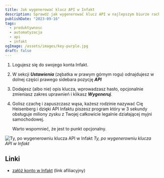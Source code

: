 ```yaml
---
title: Jak wygenerować klucz API w Infakt
description: Sprawdź jak wygenerować klucz API w najlepszym biurze rachunkowym online w kilku masywnie prostych krokach.
publishDate: "2023-09-16"
tags:
  - produktywnosc
  - automatyzacja
  - api
  - infakt
ogImage: /assets/images/key-purple.jpg
draft: false
---
```


1. Logujesz się do swojego konta Infakt.

2. W sekcji **_Ustawienia_** (zębatka w prawym górnym rogu) odnajdujesz w dolnej części prawego sidebara pozycję **_API_**

3. Dodajesz (albo nie) opis klucza, wprowadzasz hasło, opcjonalnie zmieniasz zakres uprawnień i klikasz **_Wygeneruj_**.

4. Golisz czachę i zapuszczasz wąsa, każesz rodzinie nazywać Cię Heisenberg i dzięki API Infaktu piszesz program który w 3 sekundy obsługuje miliony zysku z Twojej całkowicie legalnie działającej myjni samochodowej.

   Warto wspomnieć, że jest to punkt opcjonalny.

![Ty, po wygenerowniu klucza API w Infakt](/assets/gifs/heisenberg-hat.gif)
*Ty, po wygenerowniu klucza API w Infakt*

## Linki

- <a href="https://www.infakt.pl/polecam/fchrapek-infakt" target="_blank">załóż konto w Infakt</a> (link afiliacyjny)
